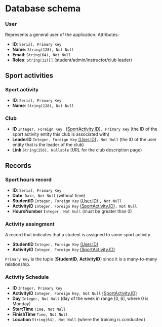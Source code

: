 # Database schema

### User

Represents a general user of the application.
Attributes:
- **ID**: ```Serial, Primary Key``` 
- **Name**: ```String(128), Not Null```
- **Email**: ```String(64), Not Null```
- **Roles**: ```String(32)[]``` (student/admin/instructor/club leader)

## Sport activities

### Sport activity
- **ID**: ```Serial, Primary Key```
- **Name**: ```String(128), Not Null```

### Club
- **ID** ```Integer, Foreign Key ``` [(SportActivity.ID)](#sport-activity)```, Primary Key``` (the ID of the sport activity entity this club is associated with)
- **LeaderID** ```Integer, Foreign Key``` [(User.ID)](#user)```, Not Null``` (the ID of the user entity that is the leader of the club)
- **Link** ```String(256), Nullable``` (URL for the club description page)

## Records

### Sport hours record

- **ID**: ```Serial, Primary Key```
- **Date**: ```Date, Not Null``` (without time)
- **StudentID** ```Integer, Foreign Key``` [(User.ID)](#user) ```, Not Null``` 
- **ActivityID** ```Integer, Foreign Key``` [(SportActivity.ID)](#sport-activity)```, Not Null```
- **HoursNumber** ```Integer, Not Null``` (must be greater than 0)

### Activity assingment

A record that indicates that a student is assigned to some sport activity.

- **StudentID** ```Integer, Foreign Key``` [(User.ID)](#user)
- **ActivityID** ```Integer, Foreign Key``` [(SportActivity.ID)](#sport-activity)

```Primary Key``` is the tuple (**StudentID**, **ActivityID**) since it is a many-to-many relationship.

### Activity Schedule

- **ID** ```Integer, Primary Key```
- **ActivityID** ```Integer, Foreign Key, Not Null``` [(SportActivity.ID)](#sport-activity)
- **Day** ```Integer, Not Null``` (day of the week in range [0, 6], where 0 is Monday)
- **StartTime** ```Time, Not Null```
- **FinishTime** ```Time, Not Null```
- **Location** ```String(64), Not Null``` (where the training is conducted)